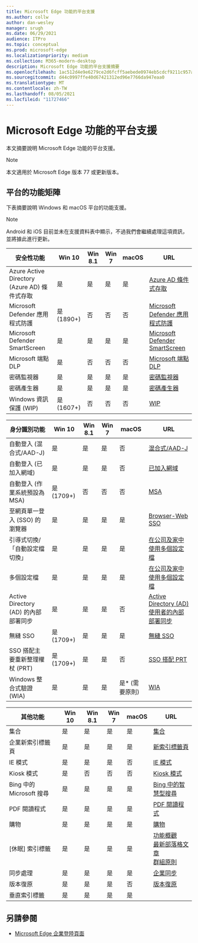 ```yaml
---
title: Microsoft Edge 功能的平台支援
ms.author: collw
author: dan-wesley
manager: srugh
ms.date: 06/29/2021
audience: ITPro
ms.topic: conceptual
ms.prod: microsoft-edge
ms.localizationpriority: medium
ms.collection: M365-modern-desktop
description: Microsoft Edge 功能的平台支援摘要
ms.openlocfilehash: 1ac512d4e9e6279ce2d6fcff5aebede0974eb5cdcf9211c957ace9f015b95010
ms.sourcegitcommit: d44c0997ffe40d67421312ed96e7766da947eaa0
ms.translationtype: MT
ms.contentlocale: zh-TW
ms.lasthandoff: 08/05/2021
ms.locfileid: "11727466"
---
```

# <a name="platform-support-for-microsoft-edge-features"></a>Microsoft Edge 功能的平台支援

本文摘要說明 Microsoft Edge 功能的平台支援。

> [!NOTE]
> 本文適用於 Microsoft Edge 版本 77 或更新版本。

## <a name="feature-matrix-for-platforms"></a>平台的功能矩陣

下表摘要說明 Windows 和 macOS 平台的功能支援。

> [!NOTE]
> Android 和 iOS 目前並未在支援資料表中顯示，不過我們會繼續處理這項資訊，並將據此進行更新。

| 安全性功能 |Win 10|Win 8.1|Win 7|macOS|URL|
|--------|-------|--------|-----|-------|---|
|Azure Active Directory (Azure AD) 條件式存取|是|是|是|是|[Azure AD 條件式存取](/deployedge/ms-edge-security-conditional-access#accessing-conditional-access-protected-resources-in-microsoft-edge)|
|Microsoft Defender 應用程式防護|是 (1890+) |否|否|否|[Microsoft Defender 應用程式防護](/deployedge/microsoft-edge-security-windows-defender-application-guard) |
|Microsoft Defender SmartScreen|是|是|是|是|[Microsoft Defender SmartScreen](/deployedge/microsoft-edge-security-smartscreen) |
|Microsoft 端點 DLP|是|否|否|否|[Microsoft 端點 DLP](/deployedge/microsoft-edge-security-dlp#microsoft-endpoint-data-loss-prevention-endpoint-dlp)|
|密碼監視器|是|是|是|是|[密碼監視器](https://blogs.windows.com/msedgedev/2021/01/21/edge-88-privacy/)|
|密碼產生器|是|是|是|是|[密碼產生器](https://blogs.windows.com/msedgedev/2021/01/21/edge-88-privacy/)|
|Windows 資訊保護 (WIP)|是 (1607+) |否|否|否|[WIP](/deployedge/microsoft-edge-security-windows-information-protection#system-requirements)|

|身分識別功能| Win 10 | Win 8.1 | Win 7 | macOS | URL |
|--|--|--|--|--|--|
|自動登入 (混合式/AAD-J)|是|是|是|否|[混合式/AAD-J](/deployedge/microsoft-edge-security-identity#automatic-sign-in)|
|自動登入 (已加入網域) |是|是|是|否|[已加入網域](/deployedge/microsoft-edge-security-identity#automatic-sign-in)|
|自動登入 (作業系統預設為 MSA) |是 (1709+) |否|否|否|[MSA](/deployedge/microsoft-edge-security-identity#automatic-sign-in)|
|至網頁單一登入 (SSO) 的瀏覽器|是|是|是|是|[Browser-Web SSO](https://www.microsoft.com/microsoft-365/roadmap?featureid=66332)|
|引導式切換/「自動設定檔切換」|是|是|是|是|[在公司及家中使用多個設定檔](https://blogs.windows.com/msedgedev/2020/04/30/automatic-profile-switching/) |
|多個設定檔|是|是|是|是|[在公司及家中使用多個設定檔](https://blogs.windows.com/msedgedev/2020/04/30/automatic-profile-switching/) |
|Active Directory (AD) 的內部部署同步 |是|是|是|否|[Active Directory (AD) 使用者的內部部署同步](/deployedge/microsoft-edge-on-premises-sync) |
|無縫 SSO|是 (1709+) |是|是|是|[無縫 SSO](/deployedge/microsoft-edge-security-identity#seamless-sso)|
|SSO 搭配主要重新整理權杖 (PRT)|是 (1709+) |是|是|否|[SSO 搭配 PRT](/deployedge/microsoft-edge-security-identity#sso-with-primary-refresh-token-prt)|
|Windows 整合式驗證 (WIA)|是|是|是|是* (需要原則) |[WIA](/deployedge/microsoft-edge-security-identity#windows-integrated-authentication-wia)|

|其他功能|Win 10|Win 8.1|Win 7|macOS|URL|
|--------|-------|--------|-----|-------|---|
|集合|是|是|是|是|[集合](https://blogs.windows.com/msedgedev/2019/12/09/improvements-collections-sync-microsoft-edge/) |
|企業新索引標籤頁|是|是|是|是|[新索引標籤頁](https://blogs.windows.com/msedgedev/2020/10/29/enterprise-new-tab-page-my-feed/) |
|IE 模式|是|是|是|否|[IE 模式](/deployedge/edge-ie-mode#prerequisites)|
|Kiosk 模式|是|否|否|否|[Kiosk 模式](/deployedge/microsoft-edge-configure-kiosk-mode)|
|Bing 中的 Microsoft 搜尋|是|是|是|是|[Bing 中的智慧型搜尋](https://www.microsoft.com/edge/business/intelligent-search-with-bing) |
|PDF 閱讀程式|是|是|是|是|[PDF 閱讀程式](/deployedge/microsoft-edge-pdf) |
|購物|是|是|是|是|[購物](https://techcommunity.microsoft.com/t5/articles/introducing-shopping-with-microsoft-edge/m-p/1870080) |
|[休眠] 索引標籤|是|是|是|是|[功能概觀](/deployedge/microsoft-edge-relnote-stable-channel)<br>[最新部落格文章](https://blogs.windows.com/msedgedev/2021/03/04/edge-89-performance/)<br>[群組原則](/deployedge/microsoft-edge-policies#sleeping-tabs-settings)|
|同步處理|是|是|是|是| [企業同步](/deployedge/microsoft-edge-enterprise-sync) |
|版本復原|是|是|是|否|[版本復原](/deployedge/edge-learnmore-rollback) |
|垂直索引標籤|是|是|是|是| |

## <a name="see-also"></a>另請參閱

- [Microsoft Edge 企業登陸頁面](https://aka.ms/EdgeEnterprise)